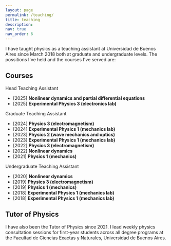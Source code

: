```yaml
---
layout: page
permalink: /teaching/
title: teaching
description: 
nav: true
nav_order: 6
---
```


I have taught physics as a teaching assistant at Universidad de Buenos Aires since March 2018 both at graduate and undergraduate levels. The possitions I've held and the courses I've served are:

## Courses 

Head Teaching Assistant
- [2025] **Nonlinear dynamics and partial differential equations**
- [2025] **Experimental Physics 3 (electronics lab)**

Graduate Teaching Assistant
- [2024] **Physics 3 (electromagnetism)**
- [2024] **Experimental Physics 1 (mechanics lab)**
- [2023] **Physics 2 (wave mechanics and optics)**
- [2023] **Experimental Physics 1 (mechanics lab)**
- [2022] **Physics 3 (electromagnetism)**
- [2022] **Nonlinear dynamics**
- [2021] **Physics 1 (mechanics)**

Undergraduate Teaching Assistant
- [2020] **Nonlinear dynamics**
- [2019] **Physics 3 (electromagnetism)**
- [2019] **Physics 1 (mechanics)**
- [2018] **Experimental Physics 1 (mechanics lab)**
- [2018] **Experimental Physics 1 (mechanics lab)**

## Tutor of Physics

I have also been the Tutor of Physics since 2021. I lead weekly physics consultation sessions for first-year students across all degree programs at the Facultad de Ciencias Exactas y Naturales, Universidad de Buenos Aires.  
